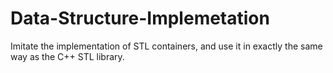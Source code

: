 # Data-Structure-Implemetation
Imitate the implementation of STL containers, and use it in exactly the same way as the C++ STL library.
